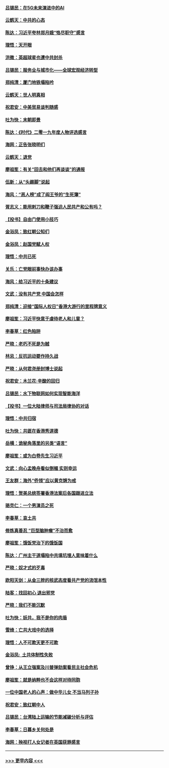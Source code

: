 #### [吕锡民：在5G未来演进中的AI](../pages/nsc993/n11730010.md?t=12182001) 
#### [云鹤天：中共的心态](../pages/nsc993/n11729906.md?t=12182001) 
#### [陈达：习近平夸林郑月娥“恪尽职守”感言](../pages/nsc993/n11729881.md?t=12182001) 
#### [理悟：天开眼](../pages/nsc993/n11729699.md?t=12182001) 
#### [洪微：英超球星也遭中共封杀](../pages/nsc993/n11727243.md?t=12182001) 
#### [吕锡民：服务业与城市化——全球宏观经济转型](../pages/nsc993/n11725845.md?t=12182001) 
#### [郑纯清：厦门地铁塌陷吟](../pages/nsc993/n11725813.md?t=12182001) 
#### [云鹤天：世人明真相](../pages/nsc993/n11725621.md?t=12182001) 
#### [祝君安：中美贸易谈判随感](../pages/nsc993/n11725609.md?t=12182001) 
#### [吐为快：末朝即景](../pages/nsc993/n11723365.md?t=12182001) 
#### [陈达：《时代》二零一九年度人物评选感言](../pages/nsc993/n11723337.md?t=12182001) 
#### [海网：正告张晓明们](../pages/nsc993/n11723228.md?t=12182001) 
#### [云鹤天：退党](../pages/nsc993/n11723056.md?t=12182001) 
#### [廖祖笙：有关“回去和他们再谈谈”的通报](../pages/nsc993/n11722442.md?t=12182001) 
#### [伍新：从“头踢脚”说起](../pages/nsc993/n11722429.md?t=12182001) 
#### [海风：“恶人榜”成了阎王爷的“生死簿”](../pages/nsc993/n11722272.md?t=12182001) 
#### [胥志义：能用剌刀和鞭子强迫人民共产和公有吗？](../pages/nsc993/n11720569.md?t=12182001) 
#### [【投书】自由门使用小技巧](../pages/nsc993/n11720180.md?t=12182001) 
#### [金浴凤：致红朝公知们](../pages/nsc993/n11720563.md?t=12182001) 
#### [金浴凤：赵国党赋人权](../pages/nsc993/n11720533.md?t=12182001) 
#### [理悟：中共已死](../pages/nsc993/n11720233.md?t=12182001) 
#### [关乐：亡党眼前事快办该办事](../pages/nsc993/n11719160.md?t=12182001) 
#### [海风：给习近平的十条建议](../pages/nsc993/n11717616.md?t=12182001) 
#### [文武：没有共产党 中国会怎样](../pages/nsc993/n11717584.md?t=12182001) 
#### [郑纯清：迎接“国际人权日”香港大游行的里程牌意义](../pages/nsc993/n11717417.md?t=12182001) 
#### [廖祖笙：习近平快意于虐待老人和儿童？](../pages/nsc993/n11715313.md?t=12182001) 
#### [李春草：红色陷阱](../pages/nsc993/n11715029.md?t=12182001) 
#### [严晓：老朽不死是为贼](../pages/nsc993/n11712910.md?t=12182001) 
#### [林忌：反抗运动要作持久战](../pages/nsc993/n11712623.md?t=12182001) 
#### [严晓：从何君尧册封博士说起](../pages/nsc993/n11712465.md?t=12182001) 
#### [祝君安：木兰花·辛酸的回归](../pages/nsc993/n11712381.md?t=12182001) 
#### [吕锡民：水下物联网如何实现智能海洋](../pages/nsc993/n11711158.md?t=12182001) 
#### [【投书】一位大陆律师与司法局律协的对话](../pages/nsc993/n11709675.md?t=12182001) 
#### [理悟：中共归宿](../pages/nsc993/n11710059.md?t=12182001) 
#### [吐为快：共匪在香港秀道德](../pages/nsc993/n11709979.md?t=12182001) 
#### [岳横：诡秘角落里的另类“语言”](../pages/nsc993/n11709792.md?t=12182001) 
#### [廖祖笙：或为白卷先生习近平](../pages/nsc993/n11708330.md?t=12182001) 
#### [文武：向心孟晚舟看似倒楣 实则幸运](../pages/nsc993/n11708236.md?t=12182001) 
#### [王友群：海外“侨领”应以黄克锵为戒](../pages/nsc993/n11706176.md?t=12182001) 
#### [理悟：贺美总统签署香港法案后各国跟进立法](../pages/nsc993/n11706853.md?t=12182001) 
#### [骆克仁：一个男演员之死](../pages/nsc993/n11706677.md?t=12182001) 
#### [李春草：哀土共](../pages/nsc993/n11706255.md?t=12182001) 
#### [修炼真善忍 “巨型脑肿瘤”不治而愈](../pages/nsc993/n11705340.md?t=12182001) 
#### [廖祖笙：饿饭党治下的饿饭国](../pages/nsc993/n11705085.md?t=12182001) 
#### [陈达：广州主干道塌陷中共填坑埋人意味着什么](../pages/nsc993/n11705046.md?t=12182001) 
#### [严晓：奴才式的歹毒](../pages/nsc993/n11704826.md?t=12182001) 
#### [欧阳天剑：从金三胖的核武态度看共产党的流氓本性](../pages/nsc993/n11702238.md?t=12182001) 
#### [陆客：找回初心 退出邪党](../pages/nsc993/n11702213.md?t=12182001) 
#### [严晓：我们不能沉默](../pages/nsc993/n11702110.md?t=12182001) 
#### [吐为快：妖共，我不是你的肉盾](../pages/nsc993/n11701366.md?t=12182001) 
#### [雪绮：亡共大戏中的选择](../pages/nsc993/n11699922.md?t=12182001) 
#### [理悟：人不可欺天更不可欺](../pages/nsc993/n11699657.md?t=12182001) 
#### [金浴凤:  土共体制性失败](../pages/nsc993/n11699361.md?t=12182001) 
#### [曾铮：从王立强案及川普弹劾案看民主社会危机](../pages/nsc993/n11699318.md?t=12182001) 
#### [廖祖笙：就是纳粹也不会这样对待同胞](../pages/nsc993/n11697658.md?t=12182001) 
#### [一位中国老人的心声：做中华儿女 不当马列子孙](../pages/nsc993/n11697525.md?t=12182001) 
#### [祝君安：致红朝中人](../pages/nsc993/n11697518.md?t=12182001) 
#### [吕锡民：台湾陆上运输的节能减碳分析与评估](../pages/nsc993/n11694983.md?t=12182001) 
#### [李春草：日暮乡关何处是](../pages/nsc993/n11694805.md?t=12182001) 
#### [海网：殃视打人女记者在英国获罪感言](../pages/nsc993/n11693832.md?t=12182001) 

----
#### [ >>> 更早内容 <<< ](../indexes/nsc993-earlier.md)
